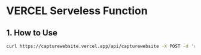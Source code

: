 # VERCEL Serveless Function

## 1. How to Use

```bash
curl https://capturewebsite.vercel.app/api/capturewebsite -X POST -d 'url=http://google.com'
```
